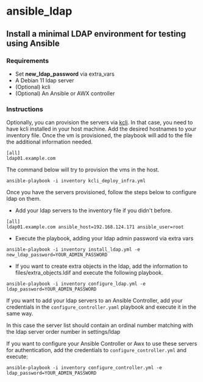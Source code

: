 # ansible_ldap
## Install a minimal LDAP environment for testing using Ansible
### Requirements
- Set **new_ldap_password** via extra_vars
- A Debian 11 ldap server
- (Optional) kcli
- (Optional) An Ansible or AWX controller
### Instructions

Optionally, you can provision the servers via [kcli](https://kcli.readthedocs.io/en/latest/). In that case, you need to have kcli installed in your host machine.
Add the desired hostnames to your inventory file. Once the vm is provisioned, the playbook will add to the file the additional information needed.

~~~
[all]
ldap01.example.com
~~~

The command below will try to provision the vms in the host.

~~~
ansible-playbook -i inventory kcli_deploy_infra.yml
~~~

Once you have the servers provisioned, follow the steps below to configure ldap on them.

- Add your ldap servers to the inventory file if you didn't before. 

~~~
[all]
ldap01.example.com ansible_host=192.168.124.171 ansible_user=root
~~~

- Execute the playbook, adding your ldap admin password via extra vars

~~~
ansible-playbook -i inventory install_ldap.yml -e new_ldap_password=YOUR_ADMIN_PASSWORD
~~~

- If you want to create extra objects in the ldap, add the information to files/extra_objects.ldif and execute the following playbook.

~~~
ansible-playbook -i inventory configure_ldap.yml -e ldap_password=YOUR_ADMIN_PASSWORD
~~~

If you want to add your ldap servers to an Ansible Controller, add your credentials in the `configure_controller.yaml` playbook and execute it in the same way.

In this case the server list should contain an ordinal number matching with the ldap server order number in settings/ldap

If you want to configure your Ansible Controller or Awx to use these servers for authentication, add the credentials to `configure_controller.yml` and execute:

~~~
ansible-playbook -i inventory configure_controller.yml -e ldap_password=YOUR_ADMIN_PASSWORD
~~~
